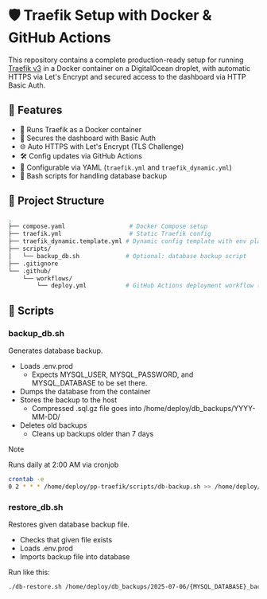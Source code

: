# 🛡️ Traefik Setup with Docker & GitHub Actions

This repository contains a complete production-ready setup for running [Traefik v3](https://doc.traefik.io/traefik/) in a Docker container on a DigitalOcean droplet, with automatic HTTPS via Let's Encrypt and secured access to the dashboard via HTTP Basic Auth.


## 🚀 Features

- 🐳 Runs Traefik as a Docker container
- 🔐 Secures the dashboard with Basic Auth
- 🌐 Auto HTTPS with Let's Encrypt (TLS Challenge)
- 🛠️ Config updates via GitHub Actions
- 📁 Configurable via YAML (`traefik.yml` and `traefik_dynamic.yml`)
- 📜 Bash scripts for handling database backup

## 📁 Project Structure

```bash
.
├── compose.yaml                  # Docker Compose setup
├── traefik.yml                   # Static Traefik config
├── traefik_dynamic.template.yml # Dynamic config template with env placeholders
├── scripts/
│   └── backup_db.sh             # Optional: database backup script
├── .gitignore
└── .github/
    └── workflows/
        └── deploy.yml           # GitHub Actions deployment workflow (optional)
```

## 📜 Scripts

### backup_db.sh
Generates database backup.
- Loads .env.prod
  - Expects MYSQL_USER, MYSQL_PASSWORD, and MYSQL_DATABASE to be set there.
- Dumps the database from the container
- Stores the backup to the host
  - Compressed .sql.gz file goes into /home/deploy/db_backups/YYYY-MM-DD/
- Deletes old backups
  - Cleans up backups older than 7 days

> [!Note]
> Runs daily at 2:00 AM via cronjob
>
> ```bash
> crontab -e
> 0 2 * * * /home/deploy/pp-traefik/scripts/db-backup.sh >> /home/deploy/db_backups/backup.log 2>&1
> ```

### restore_db.sh
Restores given database backup file.
- Checks that given file exists
- Loads .env.prod
- Imports backup file into database

Run like this:
```bash
./db-restore.sh /home/deploy/db_backups/2025-07-06/{MYSQL_DATABASE}_backup_02-00.sql.gz
```
